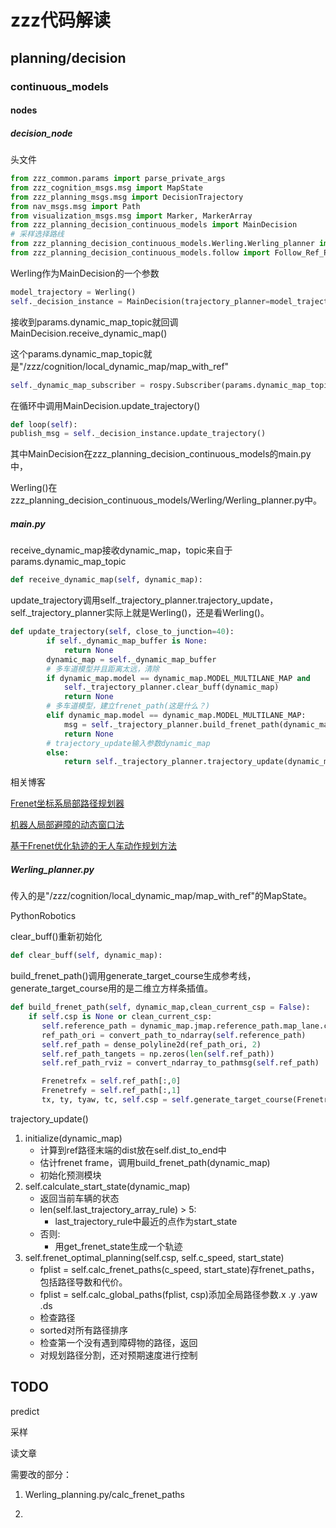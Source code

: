 # zzz代码解读

## planning/decision

### continuous_models

#### nodes

##### decision_node

头文件

```python
from zzz_common.params import parse_private_args
from zzz_cognition_msgs.msg import MapState
from zzz_planning_msgs.msg import DecisionTrajectory
from nav_msgs.msg import Path 
from visualization_msgs.msg import Marker, MarkerArray
from zzz_planning_decision_continuous_models import MainDecision
# 采样选择路线
from zzz_planning_decision_continuous_models.Werling.Werling_planner import Werling
from zzz_planning_decision_continuous_models.follow import Follow_Ref_Path
```

Werling作为MainDecision的一个参数

```python
model_trajectory = Werling()
self._decision_instance = MainDecision(trajectory_planner=model_trajectory)
```

接收到params.dynamic_map_topic就回调MainDecision.receive_dynamic_map()

这个params.dynamic_map_topic就是"/zzz/cognition/local_dynamic_map/map_with_ref"

```python
self._dynamic_map_subscriber = rospy.Subscriber(params.dynamic_map_topic, MapState, self._decision_instance.receive_dynamic_map)
```

在循环中调用MainDecision.update_trajectory()

```python
def loop(self):
publish_msg = self._decision_instance.update_trajectory()
```

其中MainDecision在zzz_planning_decision_continuous_models的main.py中，

Werling()在zzz_planning_decision_continuous_models/Werling/Werling_planner.py中。



##### main.py

receive_dynamic_map接收dynamic_map，topic来自于params.dynamic_map_topic

```python
def receive_dynamic_map(self, dynamic_map):
```

update_trajectory调用self.\_trajectory_planner.trajectory_update，self._trajectory_planner实际上就是Werling()，还是看Werling()。

```python
def update_trajectory(self, close_to_junction=40):
        if self._dynamic_map_buffer is None:
            return None
        dynamic_map = self._dynamic_map_buffer
        # 多车道模型并且距离太远，清除
        if dynamic_map.model == dynamic_map.MODEL_MULTILANE_MAP and           dynamic_map.mmap.distance_to_junction > close_to_junction:
            self._trajectory_planner.clear_buff(dynamic_map)
            return None
        # 多车道模型，建立frenet_path(这是什么？)
        elif dynamic_map.model == dynamic_map.MODEL_MULTILANE_MAP:
            msg = self._trajectory_planner.build_frenet_path(dynamic_map)
            return None
        # trajectory_update输入参数dynamic_map
        else:
            return self._trajectory_planner.trajectory_update(dynamic_map)
```



相关博客

[Frenet坐标系局部路径规划器](https://blog.csdn.net/u010918541/article/details/105054491/)

[机器人局部避障的动态窗口法](https://blog.csdn.net/heyijia0327/article/details/44983551)

[基于Frenet优化轨迹的无人车动作规划方法](https://blog.csdn.net/adamshan/article/details/80779615)



##### Werling_planner.py

传入的是"/zzz/cognition/local_dynamic_map/map_with_ref"的MapState。

PythonRobotics



clear_buff()重新初始化

```python
def clear_buff(self, dynamic_map):
```

build_frenet_path()调用generate_target_course生成参考线，generate_target_course用的是二维立方样条插值。

```python
def build_frenet_path(self, dynamic_map,clean_current_csp = False):
    if self.csp is None or clean_current_csp:
       self.reference_path = dynamic_map.jmap.reference_path.map_lane.central_path_points
       ref_path_ori = convert_path_to_ndarray(self.reference_path)
       self.ref_path = dense_polyline2d(ref_path_ori, 2)
       self.ref_path_tangets = np.zeros(len(self.ref_path))
       self.ref_path_rviz = convert_ndarray_to_pathmsg(self.ref_path)

       Frenetrefx = self.ref_path[:,0]
       Frenetrefy = self.ref_path[:,1]
       tx, ty, tyaw, tc, self.csp = self.generate_target_course(Frenetrefx,Frenetrefy)
```

trajectory_update()

1. initialize(dynamic_map)
   - 计算到ref路径末端的dist放在self.dist_to_end中
   - 估计frenet frame，调用build_frenet_path(dynamic_map)
   - 初始化预测模块
2. self.calculate_start_state(dynamic_map)
   - 返回当前车辆的状态
   - len(self.last_trajectory_array_rule) > 5:
     - last_trajectory_rule中最近的点作为start_state
   - 否则:
     - 用get_frenet_state生成一个轨迹
3. self.frenet_optimal_planning(self.csp, self.c_speed, start_state)
   - fplist = self.calc_frenet_paths(c_speed, start_state)存frenet_paths，包括路径导数和代价。
   - fplist = self.calc_global_paths(fplist, csp)添加全局路径参数.x .y .yaw .ds
   - 检查路径
   - sorted对所有路径排序
   - 检查第一个没有遇到障碍物的路径，返回
   - 对规划路径分割，还对预期速度进行控制



## TODO

predict

采样

读文章

需要改的部分：

1. Werling_planning.py/calc_frenet_paths

2. 